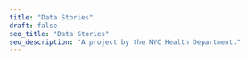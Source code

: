 ```yaml
---
title: "Data Stories"
draft: false
seo_title: "Data Stories"
seo_description: "A project by the NYC Health Department."
---
```


